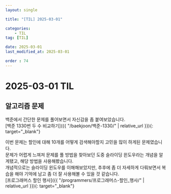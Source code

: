 ```yaml
---
layout: single

title: "[TIL] 2025-03-01"

categories:
    - TIL
tag: [TIL]

date: 2025-03-01
last_modified_at: 2025-03-01

order : 74
---
```


# 2025-03-01 TIL

## 알고리즘 문제

백준에서 간단한 문제를 풀어보면서 자신감을 좀 붙여보았습니다.  
[백준 1330번 두 수 비교하기]({{ "/baekjoon/백준-1330/" | relative_url }}){: target="_blank"}

이번 문제는 할인에 대해 10개를 어떻게 검색해야할지 고민을 많이 하게된 문제였습니다.  
문제가 어렵게 느껴져 문제를 풀 방법을 찾아보던 도중 슬라이딩 윈도우라는 개념을 알게됐고, 해당 방법을 사용해봤습니다.  
개념적으로는 슬라이딩 윈도우를 이해해보았지만, 추후에 좀 더 자세하게 다뤄보면서 복습을 해야 기억에 남고 좀 더 잘 사용해볼 수 있을 것 같습니다.  
[프로그래머스 할인 행사]({{ "/programmers/프로그래머스-할인_행사/" | relative_url }}){: target="_blank"}